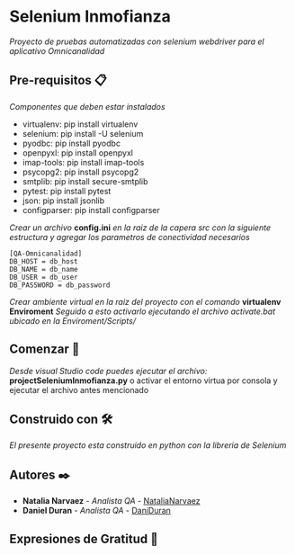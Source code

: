 # Selenium Inmofianza

_Proyecto de pruebas automatizadas con selenium webdriver para el aplicativo Omnicanalidad_

## Pre-requisitos 📋

_Componentes que deben estar instalados_
* virtualenv: pip install virtualenv
* selenium: pip install -U selenium
* pyodbc: pip install pyodbc
* openpyxl: pip install openpyxl
* imap-tools: pip install imap-tools
* psycopg2: pip install psycopg2
* smtplib: pip install secure-smtplib
* pytest: pip install pytest
* json: pip install jsonlib
* configparser: pip install configparser

_Crear un archivo_ **config.ini** _en la raiz de la capera src con la siguiente estructura y agregar los parametros de conectividad necesarios_
```
[QA-Omnicanalidad]
DB_HOST = db_host
DB_NAME = db_name
DB_USER = db_user
DB_PASSWORD = db_password
```

_Crear ambiente virtual en la raiz del proyecto con el comando_ **virtualenv Enviroment** _Seguido a esto activarlo ejecutando el archivo activate.bat ubicado en la Enviroment/Scripts/_
 

## Comenzar 🚀

_Desde visual Studio code puedes ejecutar el archivo:_ **projectSeleniumInmofianza.py**
o activar el entorno virtua por consola y ejecutar el archivo antes mencionado


## Construido con 🛠️

_El presente proyecto esta construido en python con la libreria de Selenium_


## Autores ✒️

* **Natalia Narvaez** - *Analista QA* - [NataliaNarvaez](https://github.com/daninarvaezr)
* **Daniel Duran** - *Analista QA* - [DaniDuran](https://github.com/DaniDuran)


## Expresiones de Gratitud 🎁
